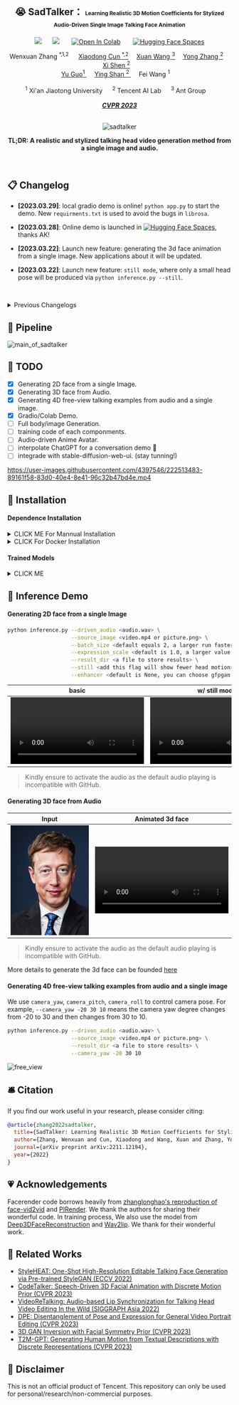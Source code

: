 <div align="center">

<h2> 😭 SadTalker： <span style="font-size:12px">Learning Realistic 3D Motion Coefficients for  Stylized Audio-Driven Single Image Talking Face Animation </span> </h2> 

  <a href='https://arxiv.org/abs/2211.12194'><img src='https://img.shields.io/badge/ArXiv-2211.14758-red'></a> &nbsp;&nbsp;&nbsp;&nbsp;&nbsp;<a href='https://sadtalker.github.io'><img src='https://img.shields.io/badge/Project-Page-Green'></a> &nbsp;&nbsp;&nbsp;&nbsp;&nbsp; [![Open In Colab](https://colab.research.google.com/assets/colab-badge.svg)](https://colab.research.google.com/github/Winfredy/SadTalker/blob/main/quick_demo.ipynb) &nbsp;&nbsp;&nbsp;&nbsp;&nbsp; [![Hugging Face Spaces](https://img.shields.io/badge/%F0%9F%A4%97%20Hugging%20Face-Spaces-blue)](https://huggingface.co/spaces/vinthony/SadTalker)

<div>
    <a target='_blank'>Wenxuan Zhang <sup>*,1,2</sup> </a>&emsp;
    <a href='https://vinthony.github.io/' target='_blank'>Xiaodong Cun <sup>*,2</a>&emsp;
    <a href='https://xuanwangvc.github.io/' target='_blank'>Xuan Wang <sup>3</sup></a>&emsp;
    <a href='https://yzhang2016.github.io/' target='_blank'>Yong Zhang <sup>2</sup></a>&emsp;
    <a href='https://xishen0220.github.io/' target='_blank'>Xi Shen <sup>2</sup></a>&emsp; </br>
    <a href='https://yuguo-xjtu.github.io/' target='_blank'>Yu Guo<sup>1</sup> </a>&emsp;
    <a href='https://scholar.google.com/citations?hl=zh-CN&user=4oXBp9UAAAAJ' target='_blank'>Ying Shan <sup>2</sup> </a>&emsp;
    <a target='_blank'>Fei Wang <sup>1</sup> </a>&emsp;
</div>
<br>
<div>
    <sup>1</sup> Xi'an Jiaotong University &emsp; <sup>2</sup> Tencent AI Lab &emsp; <sup>3</sup> Ant Group &emsp; 
</div>
<br>
<i><strong><a href='https://arxiv.org/abs/2211.12194' target='_blank'>CVPR 2023</a></strong></i>
<br>
<br>

![sadtalker](https://user-images.githubusercontent.com/4397546/222490039-b1f6156b-bf00-405b-9fda-0c9a9156f991.gif)

<b>TL;DR: A realistic and stylized talking head video generation method from a single image and audio.</b>

<br>

</div>


## 📋 Changelog

- __[2023.03.29]__: local gradio demo is online! `python app.py` to start the demo. New `requirments.txt` is used to avoid the bugs in `librosa`.

- __[2023.03.28]__: Online demo is launched in [![Hugging Face Spaces](https://img.shields.io/badge/%F0%9F%A4%97%20Hugging%20Face-Spaces-blue)](https://huggingface.co/spaces/vinthony/SadTalker), thanks AK!

- __[2023.03.22]__: Launch new feature: generating the 3d face animation from a single image. New applications about it will be updated.

- __[2023.03.22]__: Launch new feature: `still mode`, where only a small head pose will be produced via `python inference.py --still`. 

&nbsp;&nbsp;&nbsp;&nbsp; <details><summary> Previous Changelogs</summary>

  - __[2023.03.18]__: Support `expression intensity`, now you can change the intensity of the generated motion: `python inference.py --expression_scale 1.3 (some value > 1)`.

  - __[2023.03.18]__: Reconfig the data folders, now you can download the checkpoint automatically using `bash scripts/download_models.sh`.
  - __[2023.03.18]__: We have offically integrate the [GFPGAN](https://github.com/TencentARC/GFPGAN) for face enhancement, using `python inference.py --enhancer gfpgan` for  better visualization performance.
  - __[2023.03.14]__: Specify the version of package `joblib` to remove the errors in using `librosa`, [![Open In Colab](https://colab.research.google.com/assets/colab-badge.svg)](https://colab.research.google.com/github/Winfredy/SadTalker/blob/main/quick_demo.ipynb) is online!
  - __[2023.03.06]__: Solve some bugs in code and errors in installation 
  - __[2023.03.03]__: Release the test code for audio-driven single image animation!
  - __[2023.02.28]__: SadTalker has been accepted by CVPR 2023!

</details>

## 🎼 Pipeline
![main_of_sadtalker](https://user-images.githubusercontent.com/4397546/222490596-4c8a2115-49a7-42ad-a2c3-3bb3288a5f36.png) 


## 🚧 TODO

- [x] Generating 2D face from a single Image.
- [x] Generating 3D face from Audio.
- [x] Generating 4D free-view talking examples from audio and a single image.
- [x] Gradio/Colab Demo.
- [ ] Full body/image Generation.
- [ ] training code of each componments.
- [ ] Audio-driven Anime Avatar.
- [ ] interpolate ChatGPT for a conversation demo 🤔
- [ ] integrade with stable-diffusion-web-ui. (stay tunning!)

https://user-images.githubusercontent.com/4397546/222513483-89161f58-83d0-40e4-8e41-96c32b47bd4e.mp4


## 🔮 Installation

#### Dependence Installation

<details><summary>CLICK ME For Mannual Installation </summary>

```
git clone https://github.com/Winfredy/SadTalker.git
cd SadTalker 
conda create -n sadtalker python=3.8
source activate sadtalker
pip install torch==1.12.1+cu113 torchvision==0.13.1+cu113 torchaudio==0.12.1 --extra-index-url https://download.pytorch.org/whl/cu113
conda install ffmpeg
pip install dlib-bin # [dlib-bin is much faster than dlib installation] conda install dlib 
pip install -r requirements.txt

### install gpfgan for enhancer
pip install git+https://github.com/TencentARC/GFPGAN

```  

</details>

<details><summary>CLICK For Docker Installation </summary>

A dockerfile are also provided by [@thegenerativegeneration](https://github.com/thegenerativegeneration) in [docker hub](https://hub.docker.com/repository/docker/wawa9000/sadtalker), which can be used directly as:

```bash
docker run --gpus "all" --rm -v $(pwd):/host_dir wawa9000/sadtalker \
    --driven_audio /host_dir/deyu.wav \
    --source_image /host_dir/image.jpg \
    --expression_scale 1.0 \
    --still \
    --result_dir /host_dir
```
</details>


#### Trained Models
<details><summary>CLICK ME</summary>

You can run the following script to put all the models in the right place.

```bash
bash scripts/download_models.sh
```

OR download our pre-trained model from [google drive](https://drive.google.com/drive/folders/1Wd88VDoLhVzYsQ30_qDVluQr_Xm46yHT?usp=sharing) or our [github release page](https://github.com/Winfredy/SadTalker/releases/tag/v0.0.1), and then, put it in ./checkpoints.

| Model | Description
| :--- | :----------
|checkpoints/auido2exp_00300-model.pth | Pre-trained ExpNet in Sadtalker.
|checkpoints/auido2pose_00140-model.pth | Pre-trained PoseVAE in Sadtalker.
|checkpoints/mapping_00229-model.pth.tar | Pre-trained MappingNet in Sadtalker.
|checkpoints/facevid2vid_00189-model.pth.tar | Pre-trained face-vid2vid model from [the reappearance of face-vid2vid](https://github.com/zhanglonghao1992/One-Shot_Free-View_Neural_Talking_Head_Synthesis).
|checkpoints/epoch_20.pth | Pre-trained 3DMM extractor in [Deep3DFaceReconstruction](https://github.com/microsoft/Deep3DFaceReconstruction).
|checkpoints/wav2lip.pth | Highly accurate lip-sync model in [Wav2lip](https://github.com/Rudrabha/Wav2Lip).
|checkpoints/shape_predictor_68_face_landmarks.dat | Face landmark model used in [dilb](http://dlib.net/). 
|checkpoints/BFM | 3DMM library file.  
|checkpoints/hub | Face detection models used in [face alignment](https://github.com/1adrianb/face-alignment).

</details>

## 🔮 Inference Demo

#### Generating 2D face from a single Image

```bash
python inference.py --driven_audio <audio.wav> \
                    --source_image <video.mp4 or picture.png> \
                    --batch_size <default equals 2, a larger run faster> \
                    --expression_scale <default is 1.0, a larger value will make the motion stronger> \
                    --result_dir <a file to store results> \
                    --still <add this flag will show fewer head motion> \
                    --enhancer <default is None, you can choose gfpgan or RestoreFormer>
```

<!-- ###### The effectness of enhancer `gfpgan`. -->

| basic        | w/ still mode |  w/ exp_scale 1.3   | w/ gfpgan  |
|:-------------: |:-------------: |:-------------: |:-------------: |
|  <video src="https://user-images.githubusercontent.com/4397546/226097707-bef1dd41-403e-48d3-a6e6-6adf923843af.mp4"></video>  | <video src='https://user-images.githubusercontent.com/4397546/226804933-b717229f-1919-4bd5-b6af-bea7ab66cad3.mp4'></video>  |  <video style='width:256px' src="https://user-images.githubusercontent.com/4397546/226806013-7752c308-8235-4e7a-9465-72d8fc1aa03d.mp4"></video>     | <video style='width:256px' src="https://user-images.githubusercontent.com/4397546/226097717-12a1a2a1-ac0f-428d-b2cb-bd6917aff73e.mp4"></video>    |

> Kindly ensure to activate the audio as the default audio playing is incompatible with GitHub.


<!-- <video src="./docs/art_0##japanese_still.mp4"></video> -->


#### Generating 3D face from Audio


| Input        | Animated 3d face | 
|:-------------: | :-------------: |
|  <img src='examples/source_image/art_0.png' width='200px'> | <video src="https://user-images.githubusercontent.com/4397546/226856847-5a6a0a4d-a5ec-49e2-9b05-3206db65e8e3.mp4"></video>  | 

> Kindly ensure to activate the audio as the default audio playing is incompatible with GitHub.

More details to generate the 3d face can be founded [here](docs/face3d.md)

#### Generating 4D free-view talking examples from audio and a single image

We use `camera_yaw`, `camera_pitch`, `camera_roll` to control camera pose. For example, `--camera_yaw -20 30 10` means the camera yaw degree changes from -20 to 30 and then changes from 30 to 10.
```bash
python inference.py --driven_audio <audio.wav> \
                    --source_image <video.mp4 or picture.png> \
                    --result_dir <a file to store results> \
                    --camera_yaw -20 30 10
```
![free_view](https://github.com/Winfredy/SadTalker/blob/main/docs/free_view_result.gif)


## 🛎 Citation

If you find our work useful in your research, please consider citing:

```bibtex
@article{zhang2022sadtalker,
  title={SadTalker: Learning Realistic 3D Motion Coefficients for Stylized Audio-Driven Single Image Talking Face Animation},
  author={Zhang, Wenxuan and Cun, Xiaodong and Wang, Xuan and Zhang, Yong and Shen, Xi and Guo, Yu and Shan, Ying and Wang, Fei},
  journal={arXiv preprint arXiv:2211.12194},
  year={2022}
}
```

## 💗 Acknowledgements

Facerender code borrows heavily from [zhanglonghao's reproduction of face-vid2vid](https://github.com/zhanglonghao1992/One-Shot_Free-View_Neural_Talking_Head_Synthesis) and [PIRender](https://github.com/RenYurui/PIRender). We thank the authors for sharing their wonderful code. In training process, We also use the model from [Deep3DFaceReconstruction](https://github.com/microsoft/Deep3DFaceReconstruction) and [Wav2lip](https://github.com/Rudrabha/Wav2Lip). We thank for their wonderful work.


## 🥂 Related Works
- [StyleHEAT: One-Shot High-Resolution Editable Talking Face Generation via Pre-trained StyleGAN (ECCV 2022)](https://github.com/FeiiYin/StyleHEAT)
- [CodeTalker: Speech-Driven 3D Facial Animation with Discrete Motion Prior (CVPR 2023)](https://github.com/Doubiiu/CodeTalker)
- [VideoReTalking: Audio-based Lip Synchronization for Talking Head Video Editing In the Wild (SIGGRAPH Asia 2022)](https://github.com/vinthony/video-retalking)
- [DPE: Disentanglement of Pose and Expression for General Video Portrait Editing (CVPR 2023)](https://github.com/Carlyx/DPE)
- [3D GAN Inversion with Facial Symmetry Prior (CVPR 2023)](https://github.com/FeiiYin/SPI/)
- [T2M-GPT: Generating Human Motion from Textual Descriptions with Discrete Representations (CVPR 2023)](https://github.com/Mael-zys/T2M-GPT)

## 📢 Disclaimer

This is not an official product of Tencent. This repository can only be used for personal/research/non-commercial purposes.
